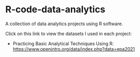 # R-code-data-analytics
A collection of data analytics projects using R software.

Click on this link to view the datasets I used in each project:
  - Practicing Basic Analytical Techniques Using R: https://www.openintro.org/data/index.php?data=epa2021
